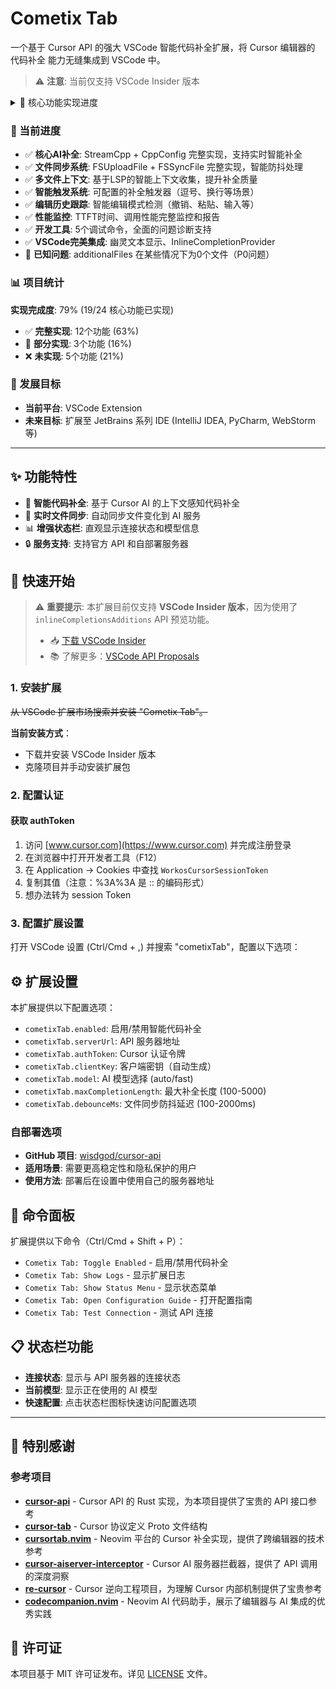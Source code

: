 # Cometix Tab

一个基于 Cursor API 的强大 VSCode 智能代码补全扩展，将 Cursor 编辑器的 代码补全 能力无缝集成到 VSCode 中。

> ⚠️ **注意**: 当前仅支持 VSCode Insider 版本
<details>
<summary> 🎯 核心功能实现进度</summary>

| 服务类型 | 接口方法 | 功能说明 | 当前实现状态 | VSCode扩展可实现度 | 备注 |
|---------|---------|---------|-------------|----------------|------|
| **AiService** | | | | | |
| | StreamCpp | 流式代码补全 | ✅ **完整实现** | 100% | 支持文件同步模式和内容模式 |
| | CppConfig | 获取补全配置 | ✅ **已实现** | 100% | 包含缓存机制，5分钟TTL |
| | CppEditHistoryStatus | 编辑历史状态 | 🔧 **部分实现** | 80% | 已有编辑历史跟踪器 |
| | CppAppend | 代码追加补全 | ❌ 未实现 | 90% | protobuf 消息已定义 |
| | IntentPrediction | 意图预测 | ❌ 未实现 | 70% | protobuf 消息已定义 |
| **CppService** | | | | | |
| | AvailableModels | 获取可用模型 | 🔧 **部分实现** | 100% | protobuf 和端点已配置 |
| | MarkCpp | 标记补全结果 | ❌ 未实现 | 100% | protobuf 消息已定义 |
| | RecordCppFate | 记录补全命运 | ❌ 未实现 | 100% | protobuf 消息已定义 |
| **FileSyncService** | | | | | |
| | FSUploadFile | 上传文件 | ✅ **完整实现** | 100% | 双客户端架构支持 |
| | FSSyncFile | 增量同步文件 | ✅ **完整实现** | 100% | 智能diff同步，防抖处理 |
| | FSGetFileContents | 获取文件内容 | ❌ 未实现 | 100% | protobuf 消息已定义 |
| | FSGetMultiFileContents | 获取多文件内容 | ✅ **本地实现** | 100% | 通过 getMultiFileContext 实现 |
| | FSConfig | 文件同步配置 | ❌ 未实现 | 100% | protobuf 消息已定义 |
| **扩展功能** | | | | | |
| | 智能触发器系统 | 可配置补全触发 | ✅ **完整实现** | 100% | 逗号、换行等智能触发 |
| | 多文件上下文 | LSP智能上下文收集 | ✅ **完整实现** | 100% | LSP+启发式算法 |
| | 编辑历史跟踪 | 智能编辑模式检测 | ✅ **完整实现** | 100% | 支持撤销、粘贴等检测 |
| | 性能监控 | 完整性能分析 | ✅ **完整实现** | 100% | TTFT、调用时间等监控 |
| | 调试工具集 | 开发调试支持 | ✅ **完整实现** | 100% | 5个调试命令 |
</details>

### 🚀 当前进度
- ✅ **核心AI补全**: StreamCpp + CppConfig 完整实现，支持实时智能补全
- ✅ **文件同步系统**: FSUploadFile + FSSyncFile 完整实现，智能防抖处理
- ✅ **多文件上下文**: 基于LSP的智能上下文收集，提升补全质量
- ✅ **智能触发系统**: 可配置的补全触发器（逗号、换行等场景）
- ✅ **编辑历史跟踪**: 智能编辑模式检测（撤销、粘贴、输入等）
- ✅ **性能监控**: TTFT时间、调用性能完整监控和报告
- ✅ **开发工具**: 5个调试命令，全面的问题诊断支持
- ✅ **VSCode完美集成**: 幽灵文本显示、InlineCompletionProvider
- 🔧 **已知问题**: additionalFiles 在某些情况下为0个文件（P0问题）

### 📊 项目统计

**实现完成度**: 79% (19/24 核心功能已实现)
- ✅ **完整实现**: 12个功能 (63%)
- 🔧 **部分实现**: 3个功能 (16%)
- ❌ **未实现**: 5个功能 (21%)

### 🎯 发展目标
- **当前平台**: VSCode Extension
- **未来目标**: 扩展至 JetBrains 系列 IDE (IntelliJ IDEA, PyCharm, WebStorm 等)

---

## ✨ 功能特性

- 🤖 **智能代码补全**: 基于 Cursor AI 的上下文感知代码补全
- 🔄 **实时文件同步**: 自动同步文件变化到 AI 服务
- 📊 **增强状态栏**: 直观显示连接状态和模型信息
- 🔒 **服务支持**: 支持官方 API 和自部署服务器

## 🚀 快速开始

> ⚠️ **重要提示**: 本扩展目前仅支持 **VSCode Insider 版本**，因为使用了 `inlineCompletionsAdditions` API 预览功能。
>
> - 📥 [下载 VSCode Insider](https://code.visualstudio.com/insiders/)
> - 📚 了解更多：[VSCode API Proposals](https://code.visualstudio.com/api/advanced-topics/using-proposed-api)

### 1. 安装扩展

~~从 VSCode 扩展市场搜索并安装 "Cometix Tab"。~~

**当前安装方式**：
- 下载并安装 VSCode Insider 版本
- 克隆项目并手动安装扩展包

### 2. 配置认证

#### 获取 authToken
1. 访问 [www.cursor.com](https://www.cursor.com) 并完成注册登录
2. 在浏览器中打开开发者工具（F12）
3. 在 Application → Cookies 中查找 `WorkosCursorSessionToken`
4. 复制其值（注意：%3A%3A 是 :: 的编码形式）
5. 想办法转为 session Token

### 3. 配置扩展设置

打开 VSCode 设置 (Ctrl/Cmd + ,) 并搜索 "cometixTab"，配置以下选项：

## ⚙️ 扩展设置

本扩展提供以下配置选项：

- `cometixTab.enabled`: 启用/禁用智能代码补全
- `cometixTab.serverUrl`: API 服务器地址
- `cometixTab.authToken`: Cursor 认证令牌
- `cometixTab.clientKey`: 客户端密钥（自动生成）
- `cometixTab.model`: AI 模型选择 (auto/fast)
- `cometixTab.maxCompletionLength`: 最大补全长度 (100-5000)
- `cometixTab.debounceMs`: 文件同步防抖延迟 (100-2000ms)

### 自部署选项
- **GitHub 项目**: [wisdgod/cursor-api](https://github.com/wisdgod/cursor-api)
- **适用场景**: 需要更高稳定性和隐私保护的用户
- **使用方法**: 部署后在设置中使用自己的服务器地址

## 🔧 命令面板

扩展提供以下命令（Ctrl/Cmd + Shift + P）：

- `Cometix Tab: Toggle Enabled` - 启用/禁用代码补全
- `Cometix Tab: Show Logs` - 显示扩展日志
- `Cometix Tab: Show Status Menu` - 显示状态菜单
- `Cometix Tab: Open Configuration Guide` - 打开配置指南
- `Cometix Tab: Test Connection` - 测试 API 连接

## 📋 状态栏功能

- **连接状态**: 显示与 API 服务器的连接状态
- **当前模型**: 显示正在使用的 AI 模型
- **快速配置**: 点击状态栏图标快速访问配置选项

---

## 🙏 特别感谢

### 参考项目
- **[cursor-api](https://github.com/wisdgod/cursor-api)** - Cursor API 的 Rust 实现，为本项目提供了宝贵的 API 接口参考
- **[cursor-tab](https://github.com/wisdgod/cursor-tab)** - Cursor 协议定义 Proto 文件结构
- **[cursortab.nvim](https://github.com/reachingforthejack/cursortab.nvim)** - Neovim 平台的 Cursor 补全实现，提供了跨编辑器的技术参考
- **[cursor-aiserver-interceptor](https://github.com/LaiKash/cursor-aiserver-interceptor)** - Cursor AI 服务器拦截器，提供了 API 调用的深度洞察
- **[re-cursor](https://github.com/S1M0N38/re-cursor)** - Cursor 逆向工程项目，为理解 Cursor 内部机制提供了宝贵参考
- **[codecompanion.nvim](https://github.com/olimorris/codecompanion.nvim)** - Neovim AI 代码助手，展示了编辑器与 AI 集成的优秀实践

## 📄 许可证

本项目基于 MIT 许可证发布。详见 [LICENSE](LICENSE) 文件。
